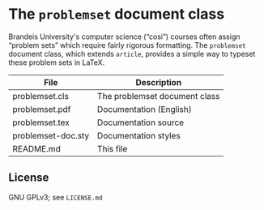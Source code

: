 # The `problemset` document class

Brandeis University's computer science (“cosi”) courses often assign “problem
sets” which require fairly rigorous formatting. The `problemset` document
class, which extends `article`, provides a simple way to typeset these problem
sets in LaTeX.

File               | Description
-------------------|------------------------------
problemset.cls     | The problemset document class
problemset.pdf     | Documentation (English)
problemset.tex     | Documentation source
problemset-doc.sty | Documentation styles
README.md          | This file

## License

GNU GPLv3; see `LICENSE.md`
